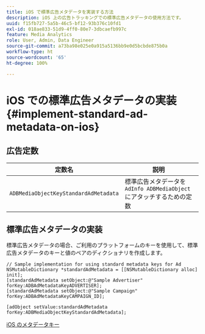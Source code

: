 ```yaml
---
title: iOS で標準広告メタデータを実装する方法
description: iOS 上の広告トラッキングでの標準広告メタデータの使用方法です。
uuid: f15fb727-5a5b-46c5-bf12-93b376c10fd1
exl-id: 018ae833-51d9-4ff0-80e7-3dbcaefb997c
feature: Media Analytics
role: User, Admin, Data Engineer
source-git-commit: a73ba98e025e0a915a5136bb9e0d5bcbde875b0a
workflow-type: ht
source-wordcount: '65'
ht-degree: 100%

---
```


# iOS での標準広告メタデータの実装 {#implement-standard-ad-metadata-on-ios}

## 広告定数

| 定数名 | 説明   |
|---|---|
| `ADBMediaObjectKeyStandardAdMetadata` | 標準広告メタデータを `AdInfo ADBMediaObject` にアタッチするための定数 |

## 標準広告メタデータの実装

標準広告メタデータの場合、ご利用のプラットフォームのキーを使用して、標準広告メタデータのキーと値のペアのディクショナリを作成します。

```
// Sample implementation for using standard metadata keys for Ad 
NSMutableDictionary *standardAdMetadata = [[NSMutableDictionary alloc] init]; 
[standardAdMetadata setObject:@"Sample Advertiser" forKey:ADBAdMetadataKeyADVERTISER]; 
[standardAdMetadata setObject:@"Sample Campaign" forKey:ADBAdMetadataKeyCAMPAIGN_ID]; 
 
[adObject setValue:standardAdMetadata forKey:ADBMediaObjectKeyStandardAdMetadata];
```

[iOS のメタデータキー](/help/use-cases/track-av-playback/impl-std-metadata/ios-metadata-keys.md)
